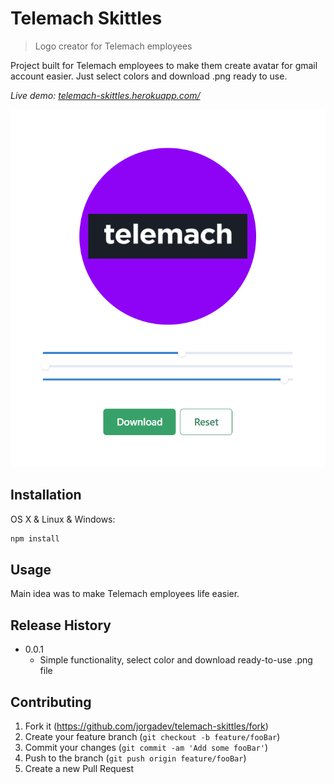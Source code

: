 # Telemach Skittles

> Logo creator for Telemach employees

Project built for Telemach employees to make them create avatar for gmail account easier. Just select colors and download .png ready to use.

_Live demo: [telemach-skittles.herokuapp.com/](https://telemach-skittles.herokuapp.com/)_

![](header.png)

## Installation

OS X & Linux & Windows:

```sh
npm install
```

## Usage

Main idea was to make Telemach employees life easier.

## Release History

- 0.0.1
  - Simple functionality, select color and download ready-to-use .png file

## Contributing

1. Fork it (<https://github.com/jorgadev/telemach-skittles/fork>)
2. Create your feature branch (`git checkout -b feature/fooBar`)
3. Commit your changes (`git commit -am 'Add some fooBar'`)
4. Push to the branch (`git push origin feature/fooBar`)
5. Create a new Pull Request
